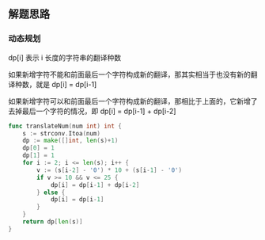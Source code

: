 <a name="KJI7y"></a>

## 解题思路

<a name="d61UJ"></a>

### 动态规划

dp[i] 表示 i 长度的字符串的翻译种数

如果新增字符不能和前面最后一个字符构成新的翻译，那其实相当于也没有新的翻译种数，就是 dp[i] = dp[i-1]

如果新增字符可以和前面最后一个字符构成新的翻译，那相比于上面的，它新增了去掉最后一个字符的情况，即 dp[i] = dp[i-1] + dp[i-2]

```go
func translateNum(num int) int {
    s := strconv.Itoa(num)
    dp := make([]int, len(s)+1)
    dp[0] = 1
    dp[1] = 1
    for i := 2; i <= len(s); i++ {
        v := (s[i-2] - '0') * 10 + (s[i-1] - '0')
        if v >= 10 && v <= 25 {
            dp[i] = dp[i-1] + dp[i-2]
        } else {
            dp[i] = dp[i-1]
        }
    }
    return dp[len(s)]
}
```
